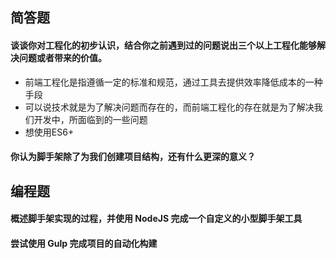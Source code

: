 ## 简答题

#### 谈谈你对工程化的初步认识，结合你之前遇到过的问题说出三个以上工程化能够解决问题或者带来的价值。
- 前端工程化是指遵循一定的标准和规范，通过工具去提供效率降低成本的一种手段
- 可以说技术就是为了解决问题而存在的，而前端工程化的存在就是为了解决我们开发中，所面临到的一些问题
- 想使用ES6+






#### 你认为脚手架除了为我们创建项目结构，还有什么更深的意义？

## 编程题
#### 概述脚手架实现的过程，并使用 NodeJS 完成一个自定义的小型脚手架工具

#### 尝试使用 Gulp 完成项目的自动化构建